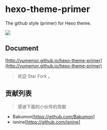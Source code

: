 # hexo-theme-primer

The github style (primer) for Hexo theme. 

![](http://oct8d1mqf.bkt.clouddn.com/2017-03-15-15%3A48%3A24.jpg)

## Document
[http://yumemor.github.io/hexo-theme-primer](http://yumemor.github.io/hexo-theme-primer)

> 欢迎 Star Fork 。 

## 贡献列表

> 感谢下面的小伙伴的贡献 

- Bakumon[https://github.com/Bakumon]
- isnine[https://github.com/isnine]